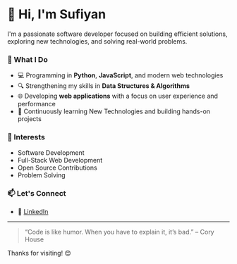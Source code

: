# 👋 Hi, I'm Sufiyan

I'm a passionate software developer focused on building efficient solutions, exploring new technologies, and solving real-world problems.

### 🚀 What I Do
- 💻 Programming in **Python**, **JavaScript**, and modern web technologies  
- 🔍 Strengthening my skills in **Data Structures & Algorithms**  
- 🌐 Developing **web applications** with a focus on user experience and performance  
- 🧠 Continuously learning New Technologies and building hands-on projects  

### 📌 Interests
- Software Development  
- Full-Stack Web Development  
- Open Source Contributions  
- Problem Solving  

### 📫 Let's Connect 
- 💼 [LinkedIn]([https://www.linkedin.com/in/shaik-sufiyan-8a2178214/])
---

> “Code is like humor. When you have to explain it, it’s bad.” – Cory House

Thanks for visiting! 😊
